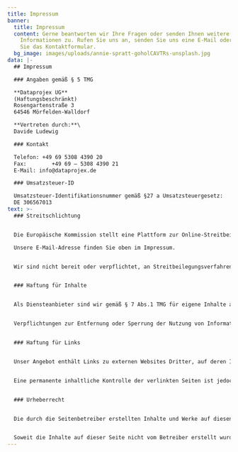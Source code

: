```yaml
---
title: Impressum
banner:
  title: Impressum
  content: Gerne beantworten wir Ihre Fragen oder senden Ihnen weitere
    Informationen zu. Rufen Sie uns an, senden Sie uns eine E-Mail oder nutzen
    Sie das Kontaktformular.
  bg_image: images/uploads/annie-spratt-goholCAVTRs-unsplash.jpg
data: |-
  ## Impressum

  ### Angaben gemäß § 5 TMG

  **Dataprojex UG** 
  (Haftungsbeschränkt)
  Rosengartenstraße 3
  64546 Mörfelden-Walldorf

  **Vertreten durch:**\
  Davide Ludewig

  ### Kontakt

  Telefon: +49 69 5308 4390 20
  Fax:        +49 69 – 5308 4390 21
  E-Mail: info@dataprojex.de

  ### Umsatzsteuer-ID

  Umsatzsteuer-Identifikationsnummer gemäß §27 a Umsatzsteuergesetz:
  DE 306567013
text: >-
  ### Streitschlichtung


  Die Europäische Kommission stellt eine Plattform zur Online-Streitbeilegung (OS) bereit: <https://ec.europa.eu/consumers/odr>.\

  Unsere E-Mail-Adresse finden Sie oben im Impressum.


  Wir sind nicht bereit oder verpflichtet, an Streitbeilegungsverfahren vor einer Verbraucherschlichtungsstelle teilzunehmen.


  ### Haftung für Inhalte


  Als Diensteanbieter sind wir gemäß § 7 Abs.1 TMG für eigene Inhalte auf diesen Seiten nach den allgemeinen Gesetzen verantwortlich. Nach §§ 8 bis 10 TMG sind wir als Diensteanbieter jedoch nicht verpflichtet, übermittelte oder gespeicherte fremde Informationen zu überwachen oder nach Umständen zu forschen, die auf eine rechtswidrige Tätigkeit hinweisen.


  Verpflichtungen zur Entfernung oder Sperrung der Nutzung von Informationen nach den allgemeinen Gesetzen bleiben hiervon unberührt. Eine diesbezügliche Haftung ist jedoch erst ab dem Zeitpunkt der Kenntnis einer konkreten Rechtsverletzung möglich. Bei Bekanntwerden von entsprechenden Rechtsverletzungen werden wir diese Inhalte umgehend entfernen.


  ### Haftung für Links


  Unser Angebot enthält Links zu externen Websites Dritter, auf deren Inhalte wir keinen Einfluss haben. Deshalb können wir für diese fremden Inhalte auch keine Gewähr übernehmen. Für die Inhalte der verlinkten Seiten ist stets der jeweilige Anbieter oder Betreiber der Seiten verantwortlich. Die verlinkten Seiten wurden zum Zeitpunkt der Verlinkung auf mögliche Rechtsverstöße überprüft. Rechtswidrige Inhalte waren zum Zeitpunkt der Verlinkung nicht erkennbar.


  Eine permanente inhaltliche Kontrolle der verlinkten Seiten ist jedoch ohne konkrete Anhaltspunkte einer Rechtsverletzung nicht zumutbar. Bei Bekanntwerden von Rechtsverletzungen werden wir derartige Links umgehend entfernen.


  ### Urheberrecht


  Die durch die Seitenbetreiber erstellten Inhalte und Werke auf diesen Seiten unterliegen dem deutschen Urheberrecht. Die Vervielfältigung, Bearbeitung, Verbreitung und jede Art der Verwertung außerhalb der Grenzen des Urheberrechtes bedürfen der schriftlichen Zustimmung des jeweiligen Autors bzw. Erstellers. Downloads und Kopien dieser Seite sind nur für den privaten, nicht kommerziellen Gebrauch gestattet.


  Soweit die Inhalte auf dieser Seite nicht vom Betreiber erstellt wurden, werden die Urheberrechte Dritter beachtet. Insbesondere werden Inhalte Dritter als solche gekennzeichnet. Sollten Sie trotzdem auf eine Urheberrechtsverletzung aufmerksam werden, bitten wir um einen entsprechenden Hinweis. Bei Bekanntwerden von Rechtsverletzungen werden wir derartige Inhalte umgehend entfernen.
---
```

